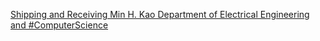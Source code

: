 [Shipping and Receiving   Min H. Kao Department of Electrical Engineering and #ComputerScience](https://qi.tc/qi/119468)